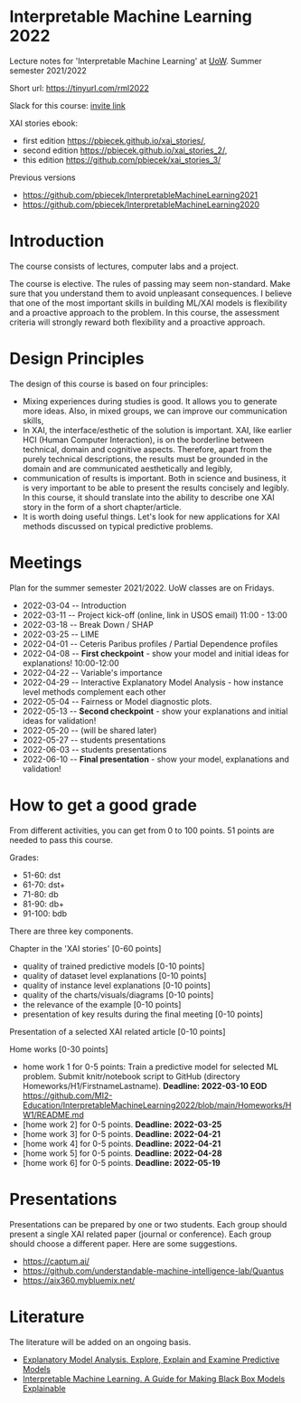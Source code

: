 # Interpretable Machine Learning 2022

Lecture notes for 'Interpretable Machine Learning' at [UoW](https://usosweb.uw.edu.pl/kontroler.php?_action=katalog2/przedmioty/pokazPrzedmiot&kod=1000-1M18WUM). Summer semester 2021/2022

Short url: https://tinyurl.com/rml2022

Slack for this course: [invite link](https://join.slack.com/t/newworkspace-mwo2770/shared_invite/zt-14l1n70dx-YUfKwpXpROFVUkl9BG8rbg)

XAI stories ebook: 
- first edition https://pbiecek.github.io/xai_stories/, 
- second edition https://pbiecek.github.io/xai_stories_2/,
- this edition https://github.com/pbiecek/xai_stories_3/

Previous versions
- https://github.com/pbiecek/InterpretableMachineLearning2021
- https://github.com/pbiecek/InterpretableMachineLearning2020

# Introduction

The course consists of lectures, computer labs and a project.

The course is elective. The rules of passing may seem non-standard. Make sure that you understand them to avoid unpleasant consequences.
I believe that one of the most important skills in building ML/XAI models is flexibility and a proactive approach to the problem. 
In this course, the assessment criteria will strongly reward both flexibility and a proactive approach.

# Design Principles

The design of this course is based on four principles:

- Mixing experiences during studies is good. It allows you to generate more ideas. Also, in mixed groups, we can improve our communication skills,
- In XAI, the interface/esthetic of the solution is important. XAI, like earlier HCI (Human Computer Interaction), is on the borderline between technical, domain and cognitive aspects. Therefore, apart from the purely technical descriptions, the results must be grounded in the domain and are communicated aesthetically and legibly, 
- communication of results is important. Both in science and business, it is very important to be able to present the results concisely and legibly. In this course, it should translate into the ability to describe one XAI story in the form of a short chapter/article.
- It is worth doing useful things. Let's look for new applications for XAI methods discussed on typical predictive problems.


# Meetings

Plan for the summer semester 2021/2022. UoW classes are on Fridays. 

* 2022-03-04  -- Introduction
* 2022-03-11  -- Project kick-off (online, link in USOS email) 11:00 - 13:00
* 2022-03-18  -- Break Down / SHAP
* 2022-03-25  -- LIME
* 2022-04-01  -- Ceteris Paribus profiles / Partial Dependence profiles
* 2022-04-08  -- **First checkpoint** - show your model and initial ideas for explanations! 10:00-12:00
* 2022-04-22  -- Variable's importance
* 2022-04-29  -- Interactive Explanatory Model Analysis - how instance level methods complement each other
* 2022-05-04  -- Fairness or Model diagnostic plots.  
* 2022-05-13  -- **Second checkpoint** - show your explanations and initial ideas for validation!
* 2022-05-20  -- (will be shared later)
* 2022-05-27  -- students presentations
* 2022-06-03  -- students presentations
* 2022-06-10  -- **Final presentation** - show your model, explanations and validation!

# How to get a good grade

From different activities, you can get from 0 to 100 points. 51 points are needed to pass this course.

Grades:

* 51-60: dst
* 61-70: dst+
* 71-80: db
* 81-90: db+
* 91-100: bdb


There are three key components.

Chapter in the 'XAI stories' [0-60 points]
 - quality of trained predictive models [0-10 points]
 - quality of dataset level explanations [0-10 points]
 - quality of instance level explanations [0-10 points]
 - quality of the charts/visuals/diagrams [0-10 points]
 - the relevance of the example [0-10 points]
 - presentation of key results during the final meeting [0-10 points]

Presentation of a selected XAI related article [0-10 points]

Home works [0-30 points]
 - home work 1 for 0-5 points: Train a predictive model for selected ML problem. Submit knitr/notebook script to GitHub (directory Homeworks/H1/FirstnameLastname). **Deadline: 2022-03-10 EOD** https://github.com/MI2-Education/InterpretableMachineLearning2022/blob/main/Homeworks/HW1/README.md
 - [home work 2]  for 0-5 points. **Deadline: 2022-03-25** 
 - [home work 3]  for 0-5 points. **Deadline: 2022-04-21**
 - [home work 4]  for 0-5 points. **Deadline: 2022-04-21**
 - [home work 5]  for 0-5 points. **Deadline: 2022-04-28**
 - [home work 6]  for 0-5 points. **Deadline: 2022-05-19**

# Presentations

Presentations can be prepared by one or two students. Each group should present a single XAI related paper (journal or conference). Each group should choose a different paper. Here are some suggestions.

* https://captum.ai/
* https://github.com/understandable-machine-intelligence-lab/Quantus
* https://aix360.mybluemix.net/

# Literature

The literature will be added on an ongoing basis. 

* [Explanatory Model Analysis. Explore, Explain and Examine Predictive Models](https://pbiecek.github.io/ema/)
* [Interpretable Machine Learning. A Guide for Making Black Box Models Explainable](https://christophm.github.io/interpretable-ml-book/)
